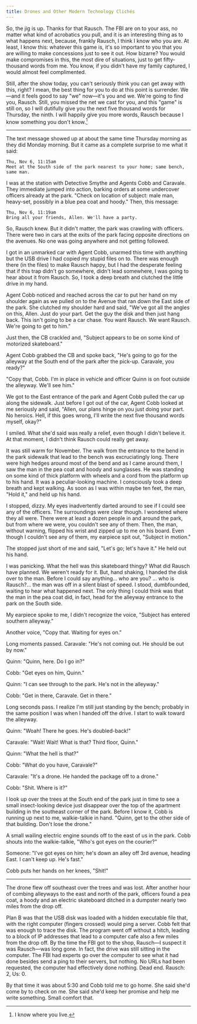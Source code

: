 ```yaml
---
title: Drones and Other Modern Technology Clichés
---
```


So, the jig is up. Thanks for that Rausch. The FBI are on to your ass, no matter what kind of acrobatics you pull, and it is an interesting thing as to what happens next, because, frankly Rausch, I think I know who you are. At least, I know this: whatever this game is, it's so important to you that you are willing to make concessions just to see it out. How bizarre? You would make compromises in this, the most dire of situations, just to get fifty-thousand words from me. You know, if you didn't have my family captured, I would almost feel complimented.

Still, after the show today, you can't seriously think you can get away with this, right? I mean, the best thing for you to do at this point is surrender. We—and it feels good to say "we" now—it's you and we. We're going to find you, Rausch. Still, you missed the net we cast for you, and this "game" is still on, so I will dutifully give you the next five thousand words for Thursday, the ninth. I will happily give you more words, Rausch because I know something you don't know.[^20]

* * *

The text message showed up at about the same time Thursday morning as they did Monday morning. But it came as a complete surprise to me what it said:

    Thu, Nov 6, 11:15am
    Meet at the South side of the park nearest to your home; same bench, same man.

I was at the station with Detective Smythe and Agents Cobb and Caravale. They immediate jumped into action, barking orders at some undercover officers already at the park. "Check on location of subject: male man, heavy-set, possibly in a blue pea coat and hoody." Then, this message:

    Thu, Nov 6, 11:19am
    Bring all your friends, Allen. We'll have a party.    

So, Rausch knew. But it didn't matter, the park was crawling with officers. There were two in cars at the exits of the park facing opposite directions on the avenues. No one was going anywhere and not getting followed.

I got in an unmarked car with Agent Cobb, unarmed this time with anything but the USB drive I had copied my stupid files on to. There was enough there (in the files) to make Rausch happy, but I had the desperate feeling that if this trap didn't go somewhere, didn't lead somewhere, I was going to hear about it from Rausch. So, I took a deep breath and clutched the little drive in my hand.

Agent Cobb noticed and reached across the car to put her hand on my shoulder again as we pulled on to the Avenue that ran down the East side of the park. She clutched my shoulder hard and said, "We've got all the angles on this, Allen. Just do your part. Get the guy the disk and then just hang back. This isn't going to be a car chase. You want Rausch. We want Rausch. We're going to get to him."

Just then, the CB crackled and, "Subject appears to be on some kind of motorized skateboard."

Agent Cobb grabbed the CB and spoke back, "He's going to go for the alleyway at the South end of the park after the pick-up. Caravale, you ready?"

"Copy that, Cobb. I'm in place in vehicle and officer Quinn is on foot outside the alleyway. We'll see him."

We got to the East entrance of the park and Agent Cobb pulled the car up along the sidewalk. Just before I got out of the car, Agent Cobb looked at me seriously and said, "Allen, our plans hinge on you just doing your part. No heroics. Hell, if this goes wrong, I'll write the next five thousand words myself, okay?"

I smiled. What she'd said was really a relief, even though I didn't believe it. At that moment, I didn't think Rausch could really get away.

It was still warm for November. The walk from the entrance to the bend in the park sidewalk that lead to the bench was excruciatingly long. There were high hedges around most of the bend and as I came around them, I saw the man in the pea coat and hoody and sunglasses. He was standing on some kind of thick platform with wheels and a cord from the platform up to his hand. It was a peculiar-looking machine. I consciously took a deep breath and kept walking. As soon as I was within maybe ten feet, the man, "Hold it," and held up his hand.

I stopped, dizzy. My eyes inadvertently darted around to see if I could see any of the officers. The surroundings were clear though. I wondered where they all were. There were at least a dozen people in and around the park, but from where we were, you couldn't see any of them. Then, the man, without warning, flipped his wrist and zipped up to me on his board. Even though I couldn't see any of them, my earpiece spit out, "Subject in motion."

The stopped just short of me and said, "Let's go; let's have it." He held out his hand.

I was panicking. What the hell was this skateboard thingy? What did Rausch have planned. We weren't ready for it. But, hand shaking, I handed the disk over to the man. Before I could say anything... who are you? ... who is Rausch?... the man was off in a silent blast of speed. I stood, dumbfounded, waiting to hear what happened next. The only thing I could think was that the man in the pea coat did, in fact, head for the alleyway entrance to the park on the South side.

My earpiece spoke to me, I didn't recognize the voice, "Subject has entered southern alleyway."

Another voice, "Copy that. Waiting for eyes on."

Long moments passed. Caravale: "He's not coming out. He should be out by now."

Quinn: "Quinn, here. Do I go in?"

Cobb: "Get eyes on him, Quinn."

Quinn: "I can see through to the park. He's not in the alleyway."

Cobb: "Get in there, Caravale. Get in there."

Long seconds pass. I realize I'm still just standing by the bench; probably in the same position I was when I handed off the drive. I start to walk toward the alleyway.

Quinn: "Woah! There he goes. He's doubled-back!"

Caravale: "Wait! Wait! What is that? Third floor, Quinn."

Quinn: "What the hell is that?"

Cobb: "What do you have, Caravale?"

Caravale: "It's a drone. He handed the package off to a drone."

Cobb: "Shit. Where is it?"

I look up over the trees at the South end of the park just in time to see a small insect-looking device just disappear over the top of the apartment building in the southeast corner of the park. Before I know it, Cobb is running up next to me, walkie-talkie in hand. "Quinn, get to the other side of that building. Don't lose the drone."

A small wailing electric engine sounds off to the east of us in the park. Cobb shouts into the walkie-talkie, "Who's got eyes on the courier?"

Someone: "I've got eyes on him; he's down an alley off 3rd avenue, heading East. I can't keep up. He's fast."

Cobb puts her hands on her knees, "Shit!"

* * *

The drone flew off southeast over the trees and was lost. After another hour of combing alleyways to the east and north of the park, officers found a pea coat, a hoody and an electric skateboard ditched in a dumpster nearly two miles from the drop off.

Plan B was that the USB disk was loaded with a hidden executable file that, with the right computer (fingers crossed) would ping a server. Cobb felt that was enough to trace the disk. The program went off without a hitch, leading to a block of IP addresses that lead to a computer cafe also a few miles from the drop off. By the time the FBI got to the shop, Rausch—I suspect it was Rausch—was long gone. In fact, the drive was still sitting in the computer. The FBI had experts go over the computer to see what it had done besides send a ping to their servers, but nothing. No URLs had been requested, the computer had effectively done nothing. Dead end. Rausch: 2, Us: 0.

By that time it was about 5:30 and Cobb told me to go home. She said she'd come by to check on me. She said she'd keep her promise and help me write something. Small comfort that.

[^20]: I know where you live.